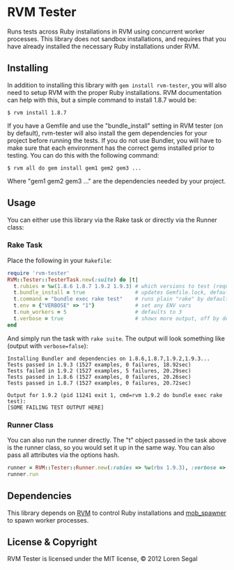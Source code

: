 # RVM Tester

Runs tests across Ruby installations in RVM using concurrent worker processes.
This library does not sandbox installations, and requires that you have already
installed the necessary Ruby installations under RVM.

## Installing

In addition to installing this library with `gem install rvm-tester`, you will also need
to setup RVM with the proper Ruby installations. RVM documentation can help with this,
but a simple command to install 1.8.7 would be:

    $ rvm install 1.8.7

If you have a Gemfile and use the "bundle_install" setting in RVM tester (on by
default), rvm-tester will also install the gem dependencies for your project before
running the tests. If you do not use Bundler, you will have to make sure that each
environment has the correct gems installed prior to testing. You can do this with
the following command:

    $ rvm all do gem install gem1 gem2 gem3 ...

Where "gem1 gem2 gem3 ..." are the dependencies needed by your project.

## Usage

You can either use this library via the Rake task or directly via the Runner class:

### Rake Task

Place the following in your `Rakefile`:

```ruby
require 'rvm-tester'
RVM::Tester::TesterTask.new(:suite) do |t|
  t.rubies = %w(1.8.6 1.8.7 1.9.2 1.9.3) # which versions to test (required!)
  t.bundle_install = true                # updates Gemfile.lock, default is true
  t.command = "bundle exec rake test"    # runs plain "rake" by default
  t.env = {"VERBOSE" => "1"}             # set any ENV vars
  t.num_workers = 5                      # defaults to 3
  t.verbose = true                       # shows more output, off by default
end
```

And simply run the task with `rake suite`. The output will look something
like (output with `verbose=false`):

```plain
Installing Bundler and dependencies on 1.8.6,1.8.7,1.9.2,1.9.3...
Tests passed in 1.9.3 (1527 examples, 0 failures, 18.92sec)
Tests failed in 1.9.2 (1527 examples, 5 failures, 20.29sec)
Tests passed in 1.8.6 (1527 examples, 0 failures, 20.26sec)
Tests passed in 1.8.7 (1527 examples, 0 failures, 20.72sec)

Output for 1.9.2 (pid 11241 exit 1, cmd=rvm 1.9.2 do bundle exec rake test):
[SOME FAILING TEST OUTPUT HERE]
```

### Runner Class

You can also run the runner directly. The "t" object passed in the task above
is the runner class, so you would set it up in the same way. You can also pass
all attributes via the options hash.

```ruby
runner = RVM::Tester::Runner.new(:rubies => %w(rbx 1.9.3), :verbose => true)
runner.run
```

## Dependencies

This library depends on [RVM](http://rvm.io) to control
Ruby installations and [mob_spawner](http://github.com/lsegal/mob_spawner) to
spawn worker processes.

## License & Copyright

RVM Tester is licensed under the MIT license, &copy; 2012 Loren Segal
